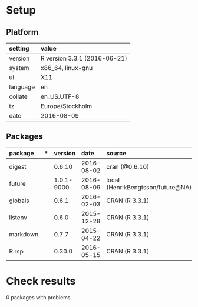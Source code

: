 # Setup

## Platform

|setting  |value                        |
|:--------|:----------------------------|
|version  |R version 3.3.1 (2016-06-21) |
|system   |x86_64, linux-gnu            |
|ui       |X11                          |
|language |en                           |
|collate  |en_US.UTF-8                  |
|tz       |Europe/Stockholm             |
|date     |2016-08-09                   |

## Packages

|package  |*  |version    |date       |source                            |
|:--------|:--|:----------|:----------|:---------------------------------|
|digest   |   |0.6.10     |2016-08-02 |cran (@0.6.10)                    |
|future   |   |1.0.1-9000 |2016-08-09 |local (HenrikBengtsson/future@NA) |
|globals  |   |0.6.1      |2016-02-03 |CRAN (R 3.3.1)                    |
|listenv  |   |0.6.0      |2015-12-28 |CRAN (R 3.3.1)                    |
|markdown |   |0.7.7      |2015-04-22 |CRAN (R 3.3.1)                    |
|R.rsp    |   |0.30.0     |2016-05-15 |CRAN (R 3.3.1)                    |

# Check results
0 packages with problems


